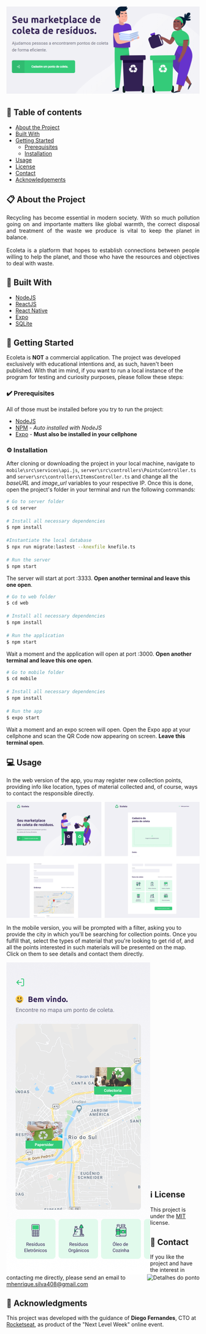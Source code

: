 <h1 align="center"><img alt="Logo" src="./web/src/assets/prints/EColeta-Landing.png" /></h1>

## :bookmark: Table of contents
- [About the Project](#clipboard-about-the-project)
- [Built With](#hammer-built-with)
- [Getting Started](#rocket-getting-started)
  - [Prerequisites](#heavy_check_mark-prerequisites)
  - [Installation](#gear-installation)
- [Usage](#computer-usage)
- [License](#information_source-license)
- [Contact](#email-contact)
- [Acknowledgements](#purple_heart-acknowledgments)

## :clipboard: About the Project
   <p align="justify">Recycling has become essential in modern society. With so much pollution going on and importante matters like global warmth, the correct disposal and treatment of the waste we produce is vital to keep the planet in balance.<br /><br />
   Ecoleta is a platform that hopes to establish connections between people willing to help the planet, and those who have the resources and objectives to deal with waste.</p>
   
## :hammer: Built With
  - [NodeJS](https://nodejs.org/en/)
  - [ReactJS](https://reactjs.org/)
  - [React Native](https://reactnative.dev/)
  - [Expo](https://expo.io/)
  - [SQLite](https://www.sqlite.org/index.html)
  
## :rocket: Getting Started
Ecoleta is **NOT** a commercial application. The project was developed exclusively with educational intentions and, as such, haven't been published. With that im mind, if you want to run a local instance of the program for testing and curiosity purposes, please follow these steps:
### :heavy_check_mark: Prerequisites
All of those must be installed before you try to run the project:
  - [NodeJS](https://nodejs.org/en/download/)
  - [NPM](https://www.npmjs.com/get-npm) - *Auto installed with NodeJS*
  - [Expo](https://expo.io/) - **Must also be installed in your cellphone**
### :gear: Installation
After cloning or downloading the project in your local machine, navigate to `mobile\src\services\api.js`, `server\src\controllers\PointsController.ts` and `server\src\controllers\ItemsController.ts` and change all the *baseURL* and *image_url* variables to your respective IP. Once this is done, open the project's folder in your terminal and run the following commands:
  ```bash
  # Go to server folder
  $ cd server
  
  # Install all necessary dependencies
  $ npm install
  
  #Instantiate the local database
  $ npx run migrate:lastest --knexfile knefile.ts
  
  # Run the server
  $ npm start
  ```
The server will start at port :3333. **Open another terminal and leave this one open**.
  ```bash
  # Go to web folder
  $ cd web
  
  # Install all necessary dependencies
  $ npm install
  
  # Run the application
  $ npm start
  ```
Wait a moment and the application will open at port :3000. **Open another terminal and leave this one open**.
  ```bash
  # Go to mobile folder
  $ cd mobile
  
  # Install all necessary dependencies
  $ npm install
  
  # Run the app
  $ expo start
  ```
Wait a moment and an expo screen will open. Open the Expo app at your cellphone and scan the QR Code now appearing on screen. **Leave this terminal open**.

## :computer: Usage
  In the web version of the app, you may register new collection points, providing info like location, types of material collected and, of course, ways to contact the responsible directly.
  <br />
  
  <img alt="Versão web" src="web/src/assets/prints/EColeta-1.svg">
  
  In the mobile version, you will be prompted with a filter, asking you to provide the city in which you'll be searching for collection points. Once you fulfill that, select the types of material that you're looking to get rid of, and all the points interested in such materials will be presented on the map. Click on them to see details and contact them directly.
  
  <img align="left" alt="Pontos no mapa" src="web/src/assets/prints/EColeta-2.png">
  <img align="right" alt="Detalhes do ponto" src="web/src/assets/prints/EColeta-3.svg">
  
  <br /><br /><br /><br /><br /><br /><br /><br /><br /><br /><br /><br /><br /><br /><br /><br /><br /><br /><br /><br /><br /><br /><br /><br /><br /><br /><br /><br /><br /><br /><br /><br /><br />
    
## :information_source: License
  This project is under the [MIT](LICENSE.md) license.
## :email: Contact
  If you like the project and have the interest in contacting me directly, please send an email to [mhenrique.silva408@gmail.com](mhenrique.silva408@gmail.com)
## :purple_heart: Acknowledgments
  This project was developed with the guidance of **Diego Fernandes**, CTO at [Rocketseat](https://rocketseat.com.br/), as product of the "Next Level Week" online event.

